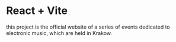# React + Vite

this project is the official website of a series of events dedicated to electronic music, which are held in Krakow.
